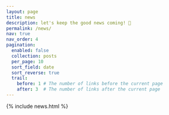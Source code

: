 ```yaml
---
layout: page
title: news
description: let's keep the good news coming! 🥳
permalink: /news/
nav: true
nav_order: 4
pagination:
  enabled: false
  collection: posts
  per_page: 10
  sort_field: date
  sort_reverse: true
  trail:
    before: 1 # The number of links before the current page
    after: 3  # The number of links after the current page
---
```


{% include news.html %}
